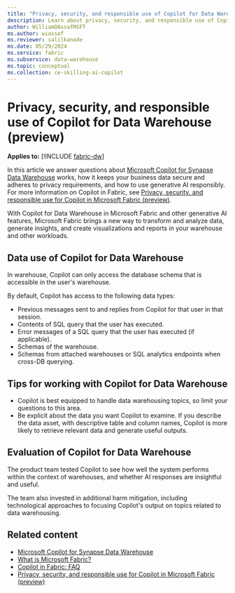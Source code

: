 ```yaml
---
title: "Privacy, security, and responsible use of Copilot for Data Warehouse (preview)"
description: Learn about privacy, security, and responsible use of Copilot for Warehouse in Microsoft Fabric.
author: WilliamDAssafMSFT
ms.author: wiassaf
ms.reviewer: salilkanade
ms.date: 05/29/2024
ms.service: fabric
ms.subservice: data-warehouse
ms.topic: conceptual
ms.collection: ce-skilling-ai-copilot
---
```

# Privacy, security, and responsible use of Copilot for Data Warehouse (preview)

**Applies to:** [!INCLUDE [fabric-dw](includes/applies-to-version/fabric-dw.md)]

In this article we answer questions about [Microsoft Copilot for Synapse Data Warehouse](../data-warehouse/copilot.md) works, how it keeps your business data secure and adheres to privacy requirements, and how to use generative AI responsibly. For more information on Copilot in Fabric, see [Privacy, security, and responsible use for Copilot in Microsoft Fabric (preview)](copilot-privacy-security.md).

With Copilot for Data Warehouse in Microsoft Fabric and other generative AI features, Microsoft Fabric brings a new way to transform and analyze data, generate insights, and create visualizations and reports in your warehouse and other workloads.

## Data use of Copilot for Data Warehouse

In warehouse, Copilot can only access the database schema that is accessible in the user's warehouse.

By default, Copilot has access to the following data types:

- Previous messages sent to and replies from Copilot for that user in that session.
- Contents of SQL query that the user has executed.
- Error messages of a SQL query that the user has executed (if applicable).
- Schemas of the warehouse.
- Schemas from attached warehouses or SQL analytics endpoints when cross-DB querying.

## Tips for working with Copilot for Data Warehouse

- Copilot is best equipped to handle data warehousing topics, so limit your questions to this area.
- Be explicit about the data you want Copilot to examine. If you describe the data asset, with descriptive table and column names, Copilot is more likely to retrieve relevant data and generate useful outputs.

## Evaluation of Copilot for Data Warehouse

The product team tested Copilot to see how well the system performs within the context of warehouses, and whether AI responses are insightful and useful.

The team also invested in additional harm mitigation, including technological approaches to focusing Copilot's output on topics related to data warehousing.

## Related content

- [Microsoft Copilot for Synapse Data Warehouse](../data-warehouse/copilot.md)
- [What is Microsoft Fabric?](microsoft-fabric-overview.md)
- [Copilot in Fabric: FAQ](copilot-faq-fabric.yml)
- [Privacy, security, and responsible use for Copilot in Microsoft Fabric (preview)](copilot-privacy-security.md)